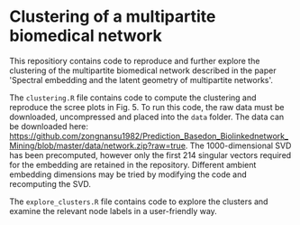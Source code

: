 # Clustering of a multipartite biomedical network

This repositiory contains code to reproduce and further explore the clustering of the multipartite biomedical network described in the paper 'Spectral embedding and the latent geometry of multipartite networks'.

The `clustering.R` file contains code to compute the clustering and reproduce the scree plots in Fig. 5. To run this code, the raw data must be downloaded, uncompressed and placed into the `data` folder. The data can be downloaded here: https://github.com/zongnansu1982/Prediction_Basedon_Biolinkednetwork_Mining/blob/master/data/network.zip?raw=true. The 1000-dimensional SVD has been precomputed, however only the first 214 singular vectors required for the embedding are retained in the repository. Different ambient embedding dimensions may be tried by modifying the code and recomputing the SVD.

The `explore_clusters.R` file contains code to explore the clusters and examine the relevant node labels in a user-friendly way. 